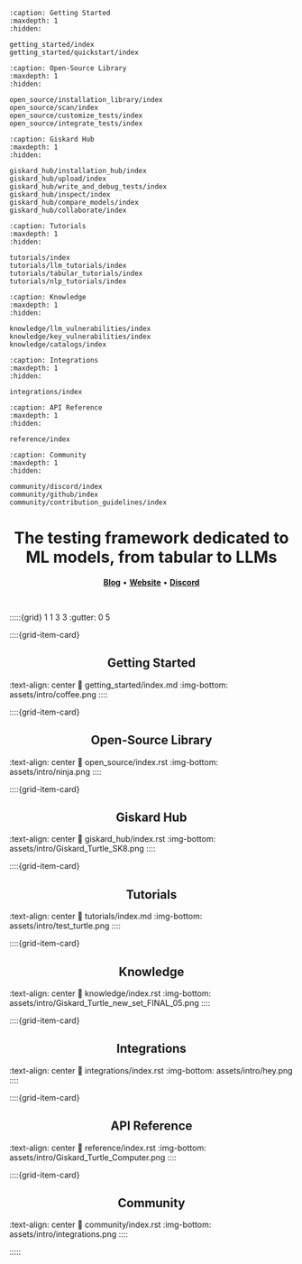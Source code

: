 ```{toctree}
:caption: Getting Started
:maxdepth: 1
:hidden:

getting_started/index
getting_started/quickstart/index
```

```{toctree}
:caption: Open-Source Library
:maxdepth: 1
:hidden:

open_source/installation_library/index
open_source/scan/index
open_source/customize_tests/index
open_source/integrate_tests/index
```

```{toctree}
:caption: Giskard Hub
:maxdepth: 1
:hidden:

giskard_hub/installation_hub/index
giskard_hub/upload/index
giskard_hub/write_and_debug_tests/index
giskard_hub/inspect/index
giskard_hub/compare_models/index
giskard_hub/collaborate/index
```

```{toctree}
:caption: Tutorials
:maxdepth: 1
:hidden:

tutorials/index
tutorials/llm_tutorials/index
tutorials/tabular_tutorials/index
tutorials/nlp_tutorials/index
```

```{toctree}
:caption: Knowledge
:maxdepth: 1
:hidden:

knowledge/llm_vulnerabilities/index
knowledge/key_vulnerabilities/index
knowledge/catalogs/index
```

```{toctree}
:caption: Integrations
:maxdepth: 1
:hidden:

integrations/index
```

```{toctree}
:caption: API Reference
:maxdepth: 1
:hidden:

reference/index
```

```{toctree}
:caption: Community
:maxdepth: 1
:hidden:

community/discord/index
community/github/index
community/contribution_guidelines/index
```

<h1 align="center" weight='300' style="color: var(--sd-color-card-text);" >The testing framework dedicated to  ML models, from tabular to LLMs</h1>
<p align="center">
   <a href="https://www.giskard.ai/knowledge-categories/blog/?utm_source=github&utm_medium=github&utm_campaign=github_readme&utm_id=readmeblog"><b>Blog</b></a> &bull;
  <a href="https://www.giskard.ai/?utm_source=github&utm_medium=github&utm_campaign=github_readme&utm_id=readmeblog"><b>Website</b></a> &bull;
  <a href="https://gisk.ar/discord"><b>Discord</b></a>
 </p>
<br />


:::::{grid} 1 1 3 3
:gutter: 0 5

::::{grid-item-card} <h2><center> Getting Started </center></h2>
:text-align: center
:link: getting_started/index.md
:img-bottom: assets/intro/coffee.png
::::

::::{grid-item-card} <h2><center> Open-Source Library </center></h2>
:text-align: center
:link: open_source/index.rst
:img-bottom: assets/intro/ninja.png
::::

::::{grid-item-card} <h2><center> Giskard Hub </center></h2>
:text-align: center
:link: giskard_hub/index.rst
:img-bottom: assets/intro/Giskard_Turtle_SK8.png
::::

::::{grid-item-card} <h2><center> Tutorials </center></h2>
:text-align: center
:link: tutorials/index.md
:img-bottom: assets/intro/test_turtle.png
::::

::::{grid-item-card} <h2><center> Knowledge </center></h2>
:text-align: center
:link: knowledge/index.rst
:img-bottom: assets/intro/Giskard_Turtle_new_set_FINAL_05.png
::::

::::{grid-item-card} <h2><center> Integrations </center></h2>
:text-align: center
:link: integrations/index.rst
:img-bottom: assets/intro/hey.png
::::

::::{grid-item-card} <h2><center> API Reference </center></h2>
:text-align: center
:link: reference/index.rst
:img-bottom: assets/intro/Giskard_Turtle_Computer.png
::::

::::{grid-item-card} <h2><center> Community </center></h2>
:text-align: center
:link: community/index.rst
:img-bottom: assets/intro/integrations.png
::::    

:::::

